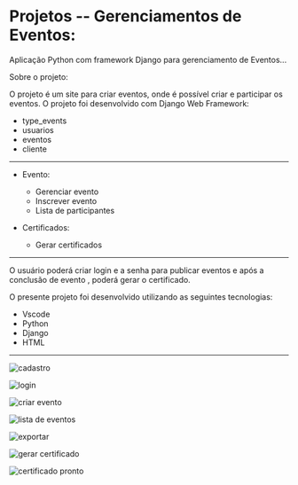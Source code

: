 # Projetos -- Gerenciamentos de Eventos:

Aplicação Python com framework Django para gerenciamento de Eventos...

Sobre o projeto:

O projeto é um site para criar eventos, onde é possível criar e participar os eventos. O projeto foi desenvolvido com Django Web Framework:

- type_events
- usuarios
- eventos
- cliente

-----------------------------------------------------------------------------

- Evento:
    - Gerenciar evento
    - Inscrever evento
    - Lista de participantes
    
- Certificados:
    - Gerar certificados


------------------------------------------------------------------------------

O usuário poderá criar login e a senha para publicar eventos e após a conclusão de evento , poderá gerar o certificado.


O presente projeto foi desenvolvido utilizando as seguintes tecnologias:

- Vscode
- Python
- Django
- HTML

-------------------------------------------------------------------------------

![cadastro](https://user-images.githubusercontent.com/43301551/232080520-efcc2fd0-ccf7-40be-b841-320016c1a265.jpg)


![login](https://user-images.githubusercontent.com/43301551/232080548-c3585f87-b5c5-4497-bc91-ba34e2fcc52e.jpg)


![criar evento](https://user-images.githubusercontent.com/43301551/232080566-d6ef16f0-ff85-418a-acca-1f58be38bd1e.jpg)


![lista de eventos](https://user-images.githubusercontent.com/43301551/232080584-f675a6f2-1691-4b8c-82e3-c1ededc1f3b0.jpg)


![exportar](https://user-images.githubusercontent.com/43301551/232080599-0f683da8-d451-462b-9cd4-77cae806391c.jpg)


![gerar certificado](https://user-images.githubusercontent.com/43301551/232080610-fb36eed0-74ed-4c7a-8060-e34dc6c0015d.jpg)


![certificado pronto](https://user-images.githubusercontent.com/43301551/232080625-dc426d9c-432b-4716-aacc-2db78f15c665.jpg)







